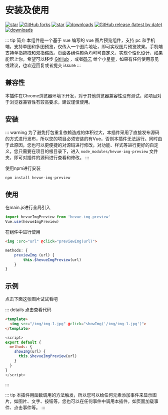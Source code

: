 # 安装及使用

<a href='https://github.com/heyongsheng/hevue-img-preview'><img src='https://img.shields.io/github/stars/heyongsheng?style=social' alt='star'></img></a>
<a href='https://github.com/heyongsheng/hevue-img-preview'><img alt="GitHub forks" src="https://img.shields.io/github/forks/heyongsheng/hevue-img-preview?style=social"></img></a> 
<a href='https://gitee.com/ihope_top/hevue-img-preview/stargazers'><img src='https://gitee.com/ihope_top/hevue-img-preview/badge/star.svg?theme=dark' alt='star'></img></a> 
<a href='https://www.npmjs.com/package/hevue-img-preview'><img src='https://img.shields.io/npm/dm/hevue-img-preview.svg' alt='downloads'></img></a>
<a href='https://gitee.com/ihope_top/hevue-img-preview/stargazers'><img alt="GitHub release (latest by date)" src="https://img.shields.io/github/v/release/heyongsheng/hevue-img-preview"></a>
<a href='https://www.npmjs.com/package/hevue-img-preview'><img src='https://img.shields.io/badge/License-MIT-green' alt='downloads'></img></a>


::: tip 简介
本组件是一个基于 vue 编写的 vue 图片预览组件，支持 pc 和手机端，支持单图和多图预览，仅传入一个图片地址，即可实现图片预览效果。手机端支持单指拖拽和双指缩放。页面各组件颜色均可可自定义，实现个性化设计，如果能帮上你，希望可以移步 [GitHub](https://github.com/heyongsheng/hevue-img-preview) ，或者[码云](https://gitee.com/ihope_top/hevue-img-preview) 给个小星星，如果有任何使用意见或建议，也欢迎回复或者提交 issure
:::

## 兼容性

本插件在Chrome浏览器环境下开发，对于其他浏览器兼容性没有测试，如项目对于浏览器兼容性有较高要求，建议谨慎使用。

## 安装

::: warning
为了避免打包重复依赖造成的体积过大，本插件采用了直接发布源码的方式进行发布，所以您的项目必须安装的有Vue，否则本插件无法运行。同时由于此原因，您也可以更便捷的对源码进行修改，对功能、样式等进行更好的自定义，您只需要在项目的根目录下，进入 `node_modules/hevue-img-preview` 文件夹，即可对插件的源码进行查看和修改。
:::

使用npm进行安装
``` bash
npm install hevue-img-preview
```

## 使用

在main.js进行全局引入
```javascript
import hevueImgPreview from 'hevue-img-preview'
Vue.use(hevueImgPreview)
```

在组件中进行使用
```html
<img :src="url" @click="previewImg(url)">
```
```javascript
methods: {
	previewImg (url) {
		this.$hevueImgPreview(url)
	}
}
```
## 示例
点击下面这张图片试试看吧

<template>
  <img src="/img/img-1.jpg" @click="showImg('/img/img-1.jpg')">
</template>

::: details 点击查看代码
```html
<template>
  <img src="/img/img-1.jpg" @click="showImg('/img/img-1.jpg')">
</template>
```
```javascript {5}
<script>
export default {
  methods: {
    showImg(url) {
      this.$hevueImgPreview(url)
    }
  }
}
</script>
```
:::

::: tip
本插件用函数调用的方法触发，所以您可以给任何元素添加事件来显示图片，如图片、文字、按钮等，您也可以在任何事件中调用本插件，如页面加载事件、点击事件等。
:::


<script>
export default {
  methods: {
    showImg(url) {
      this.$hevueImgPreview(url)
    }
  }
}
</script>
